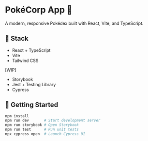 # PokéCorp App 🧢

A modern, responsive Pokédex built with React, Vite, and TypeScript.

## 🔧 Stack

- React + TypeScript
- Vite
- Tailwind CSS

[WIP]

- Storybook
- Jest + Testing Library
- Cypress

## 🚀 Getting Started

```bash
npm install
npm run dev       # Start development server
npm run storybook # Open Storybook
npm run test      # Run unit tests
npx cypress open  # Launch Cypress UI
```
